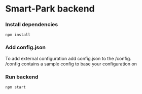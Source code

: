 # Smart-Park backend

### Install dependencies
`npm install`

### Add config.json
To add external configuration add config.json to the /config. 
</br>
/config contains a sample config to base your configuration on

### Run backend
`npm start`